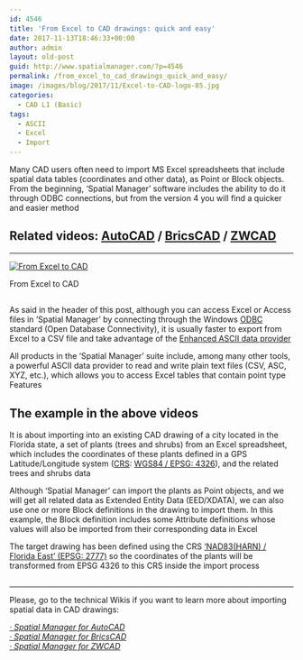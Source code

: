 ```yaml
---
id: 4546
title: 'From Excel to CAD drawings: quick and easy'
date: 2017-11-13T18:46:33+00:00
author: admin
layout: old-post
guid: http://www.spatialmanager.com/?p=4546
permalink: /from_excel_to_cad_drawings_quick_and_easy/
image: /images/blog/2017/11/Excel-to-CAD-logo-85.jpg
categories:
  - CAD L1 (Basic)
tags:
  - ASCII
  - Excel
  - Import
---
```

<p>
  Many CAD users often need to import MS Excel spreadsheets that include spatial data tables (coordinates and other data), as Point or Block objects. From the beginning, &#8216;Spatial Manager&#8217; software includes the ability to do it through ODBC connections, but from the version 4 you will find a quicker and easier method<!--more-->
</p>

<h2>
  Related videos: <span><a href="https://youtu.be/4Pe-rdmoYqI?rel=0" target="_blank" rel="nofollow">AutoCAD</a></span> / <span><a href="https://youtu.be/g4ZqOL_QMk0?rel=0" target="_blank" rel="nofollow">BricsCAD</a></span> / <span><a href="https://youtu.be/d5xB_4GHqJY?rel=0" target="_blank" rel="nofollow">ZWCAD</a></span>
</h2>

* * *

<div>
  <a href="/images/blog/2017/11/Excel-to-CAD.jpg" target="_blank" rel="nofollow"><img src="/images/blog/2017/11/Excel-to-CAD-1024x442.jpg" alt="From Excel to CAD" width="625" height="270" srcset="/images/blog/2017/11/Excel-to-CAD-1024x442.jpg 1024w, /images/blog/2017/11/Excel-to-CAD-300x129.jpg 300w, /images/blog/2017/11/Excel-to-CAD-768x331.jpg 768w, /images/blog/2017/11/Excel-to-CAD-624x269.jpg 624w, /images/blog/2017/11/Excel-to-CAD.jpg 1147w" sizes="(max-width: 625px) 100vw, 625px" /></a>
  
  <p>
    From Excel to CAD
  </p>
</div>

<h2>
</h2>

<p>
  As said in the header of this post, although you can access Excel or Access files in ‘Spatial Manager’ by connecting through the Windows <a href="http://en.wikipedia.org/wiki/Odbc" target="_blank" rel="nofollow">ODBC</a> standard (Open Database Connectivity), it is usually faster to export from Excel to a CSV file and take advantage of the <a href="http://www.spatialmanager.com/enhanced_ascii_data_provider_v4/" target="_blank" rel="nofollow">Enhanced ASCII data provider</a>
</p>

<p>
  All products in the &#8216;Spatial Manager&#8217; suite include, among many other tools, a powerful ASCII data provider to read and write plain text files (CSV, ASC, XYZ, etc.), which allows you to access Excel tables that contain point type Features
</p>

<h2>
  The example in the above videos
</h2>

<p>
  It is about importing into an existing CAD drawing of a city located in the Florida state, a set of plants (trees and shrubs) from an Excel spreadsheet, which includes the coordinates of these plants defined in a GPS Latitude/Longitude system (<a href="https://en.wikipedia.org/wiki/Spatial_reference_system" target="_blank" rel="nofollow">CRS</a>: <a href="http://en.wikipedia.org/wiki/WGS84" target="_blank" rel="nofollow">WGS84 / EPSG: 4326</a>), and the related trees and shrubs data
</p>

<p>
  Although &#8216;Spatial Manager&#8217; can import the plants as Point objects, and we will get all related data as Extended Entity Data (EED/XDATA), we can also use one or more Block definitions in the drawing to import them. In this example, the Block definition includes some Attribute definitions whose values will also be imported from their corresponding data in Excel
</p>

<p>
  The target drawing has been defined using the CRS <a href="http://spatialreference.org/ref/epsg/2777/" target="_blank" rel="nofollow">&#8216;NAD83(HARN) / Florida East&#8217; (EPSG: 2777)</a> so the coordinates of the plants will be transformed from EPSG 4326 to this CRS inside the import process
</p>

<h2>
</h2>

* * *

<p>
  Please, go to the technical Wikis if you want to learn more about importing spatial data in CAD drawings:
</p>

<p>
  <em><a href="http://wiki.spatialmanager.com/index.php/Spatial_Manager%E2%84%A2_for_AutoCAD_-_FAQs:_Import" target="_blank" rel="nofollow">· Spatial Manager for AutoCAD</a></em><br /> <a href="http://wiki.spatialmanager.com/index.php/Spatial_Manager%E2%84%A2_for_BricsCAD_-_FAQs:_Import" target="_blank" rel="nofollow"><em>· Spatial Manager for BricsCAD<br /> </em></a><em><a href="http://wiki.spatialmanager.com/index.php/Spatial_Manager%E2%84%A2_for_ZWCAD_-_FAQs:_Import" target="_blank" rel="nofollow">· Spatial Manager for ZWCAD</a></em>
</p>